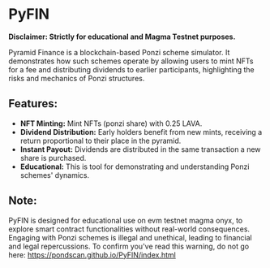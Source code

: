 # PyFIN

**Disclaimer: Strictly for educational and Magma Testnet purposes.**

Pyramid Finance is a blockchain-based Ponzi scheme simulator. It demonstrates how such schemes operate by allowing users to mint NFTs for a fee and distributing dividends to earlier participants, highlighting the risks and mechanics of Ponzi structures.

## Features:

- **NFT Minting:** Mint NFTs (ponzi share) with 0.25 LAVA.
- **Dividend Distribution:** Early holders benefit from new mints, receiving a return proportional to their place in the pyramid.
- **Instant Payout:** Dividends are distributed in the same transaction a new share is purchased.
- **Educational:** This is tool for demonstrating and understanding Ponzi schemes' dynamics.

## Note:

PyFIN is designed for educational use on evm testnet magma onyx, to explore smart contract functionalities without real-world consequences. Engaging with Ponzi schemes is illegal and unethical, leading to financial and legal repercussions. To confirm you've read this warning, do not go here: https://pondscan.github.io/PyFIN/index.html
